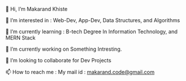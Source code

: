 👋 Hi, I’m Makarand Khiste

👀 I’m interested in : Web-Dev, App-Dev, Data Structures, and Algorithms

🌱 I’m currently learning : B-tech Degree In Information Technology, and MERN Stack

🔭 I’m currently working on Something Intresting.

👯 I’m looking to collaborate for Dev Projects

📫 How to reach me : My mail id : makarand.code@gmail.com

<!---
makarand-20/makarand-20 is a ✨ special ✨ repository because its `README.md` (this file) appears on your GitHub profile.
You can click the Preview link to take a look at your changes.
--->
